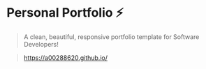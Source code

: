 # Personal Portfolio ⚡️ 
> A clean, beautiful, responsive portfolio template for Software Developers!

>https://a00288620.github.io/
